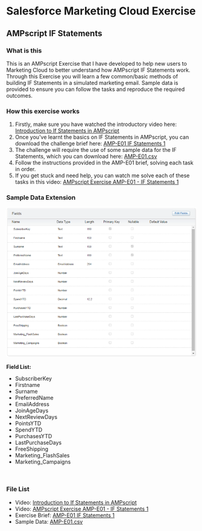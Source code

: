 # Salesforce Marketing Cloud Exercise
## AMPscript IF Statements

### What is this
This is an AMPscript Exercise that I have developed to help new users to Marketing Cloud to better understand how AMPscript IF Statements work.
Through this Exercise you will learn a few common/basic methods of building IF Statements in a simulated marketing email.
Sample data is provided to ensure you can follow the tasks and reproduce the required outcomes.<br/>

### How this exercise works
1. Firstly, make sure you have watched the introductory video here: [Introduction to If Statements in AMPscript](https://youtube.com/cameronrobert)<br/>
2. Once you've learnt the basics on IF Statements in AMPscript, you can download the challenge brief here: [AMP-E01 IF Statements 1](AMP-E01%20IF%20Statements%201.pdf)<br/>
3. The challenge will require the use of some sample data for the IF Statements, which you can download here: [AMP-E01.csv](AMP-E01.csv)<br/>
4. Follow the instructions provided in the AMP-E01 brief, solving each task in order.<br/>
5. If you get stuck and need help, you can watch me solve each of these tasks in this video: [AMPscript Exercise AMP-E01 - IF Statements 1](https://youtube.com/cameronrobert)<br/>

### Sample Data Extension
![AMP-E01 Sample Data Extension](AMP-E01.png)

**Field List:**
- SubscriberKey
- Firstname
- Surname
- PreferredName
- EmailAddress
- JoinAgeDays
- NextReviewDays
- PointsYTD
- SpendYTD
- PurchasesYTD
- LastPurchaseDays
- FreeShipping
- Marketing_FlashSales
- Marketing_Campaigns
<br>

### File List
- Video: [Introduction to If Statements in AMPscript](https://youtube.com/cameronrobert)
- Video: [AMPscript Exercise AMP-E01 - IF Statements 1](https://youtube.com/cameronrobert)
- Exercise Brief: [AMP-E01 IF Statements 1](AMP-E01%20IF%20Statements%201.pdf)
- Sample Data: [AMP-E01.csv](AMP-E01.csv)
